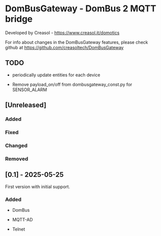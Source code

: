 # DomBusGateway - DomBus 2 MQTT bridge

Developed by Creasol - https://www.creasol.it/domotics

For info about changes in the DomBusGateway features, please check github at https://github.com/creasoltech/DomBusGateway

## TODO
* periodically update entities for each device

* Remove payload_on/off from dombusgateway_const.py for SENSOR_ALARM


## [Unreleased] 

### Added

### Fixed

### Changed

### Removed

## [0.1] - 2025-05-25
First version with initial support.

### Added
* DomBus 

* MQTT-AD

* Telnet


